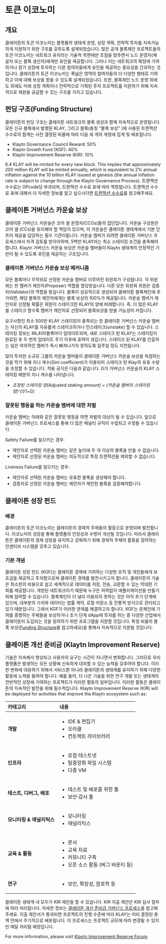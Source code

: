 # 토큰 이코노미

## 개요 <a id="overview"></a>

클레이튼의 토큰 이코노미는 플랫폼의 생태계 운영, 성장 계획, 전략적 투자를 지속가능하게 지원하기 위한 구조를 갖추도록 설계되었습니다. 많은 공개 블록체인 프로젝트들의 토큰 이코노미는 네트워크 유지라는 기술적 측면에만 초점을 맞추면서 노드 운영자(채굴자 또는 블록 생산자)에게만 유인을 제공합니다. 그러나 이는 네트워크의 확장에 기여하거나 장기 성장에 투자하는 다른 참여자들에게 유인을 제공하는 중요성을 간과하는 것입니다. 클레이튼의 토큰 이코노미는 폭넒은 영역의 참여자들의 더 다양한 형태로 기여하고 이에 대해 보상을 받을 수 있도록 설계되었습니다. 또한, 블록체인 노드 운영 외에도 외에도 미래 성장 계획이나 전략적으로 기획된 투자 프로젝트를 지원하기 위해 지속적으로 재원을 공급할 수 있는 구조를 가지고 있습니다.

## 펀딩 구조(Funding Structure)<a id="funding-structure"></a>

클레이튼의 펀딩 구조는 클레이튼 네트워크의 블록 생성과 함께 지속적으로 운영됩니다. 모든 신규 블록에서 발행된 KLAY, 그리고 블록\(총칭 "블록 보상" \)에 사용된 트랜잭션 수수료의 합계는 사전 결정된 비율에 따라 다음 세 개의 계정에 집계 및 배포됩니다.

* Klaytn Governance Council Reward: 50%
* Klaytn Growth Fund \(KGF\): 40%
* Klaytn Improvement Reserve \(KIR\): 10%

6.4 KLAY will be minted for every new block. This implies that approximately 200 million KLAY will be minted annually, which is equivalent to 2% annual inflation against the 10 billion KLAY issued at genesis \(the annual inflation rate is subject to change through the Klaytn Governance Process\). 트랜잭션 수수료는 OPcode당 부과되며, 트랜잭션 수수료 표에 따라 책정됩니다. 트랜잭션 수수료 표에 대해서 더 자세한 정보를 알고 싶으시다면 [트랜잭션 수수료](transaction-fees/transaction-fees.md)를 참고해주세요.

## 클레이튼 거버넌스 카운슬 보상 <a id="klaytn-governance-council-reward"></a>

클레이튼 거버넌스 카운슬은 코어 셀 운영자\(CCOs\)들의 집단입니다. 카운슬 구성원은 코어 셀 \(CCs\)을 유지해야 할 책임이 있으며, 이 카운슬은 클레이튼 생태계에서 기본 인프라 제공을 담당하는 필수 기관이됩니다. 카운슬 멤버가 되려면 클레이튼 거버넌스 프로세스에서 자격 검토를 받아야하며, 5백만 KLAY라는 최소 스테이킹 조건을 충족해야 합니다. Klaytn 거버넌스 카운슬 보상은 카운슬 멤버들이 Klaytn 생태계의 안정적인 기반이 될 수 있도록 유인을 제공하는 구조입니다.

### 클레이튼 거버넌스 카운슬 보상 메커니즘 <a id="klaytn-governance-council-reward-mechanism"></a>

모든 블록마다 무작위로 선정된 카운슬 멤버로 이루어진 위원회가 구성됩니다. 각 위원회는 한 멤버가 제안자(Proposer) 역할을 할당받습니다. 다른 모든 위원회 위원은 검증자(Validator)의 역할을 맡습니다. 블록이 성공적으로 생성되어 클레이튼 블록체인에 추가되면, 해당 블록의 제안자에게는 블록 보상의 100%가 제공됩니다. 카운슬 멤버가 제안자로 선정될 확률은 회원이 스테이크한 KLAY의 양에 비례합니다. 즉, 더 많은 KLAY를 스테이크 할수록 멤버가 제안자로 선정되어 블록보상을 받을 가능성이 커집니다.

요구사항인 최소 500만 KLAY 스테이킹이 충족되는 한 클레이튼 거버넌스 카운슬 멤버는 자신의 KLAY를 자유롭게 스테이크하거나 언스테이크(unstake) 할 수 있습니다. 스테이킹 정보는 86,400블록마다 업데이트되며, 새로 스테이크 된 KLAY는 스테이킹이 완료된 후 두 번의 업데이트 주기 이후에 효력이 생깁니다. 스테이크 된 KLAY를 인출하는 일은 악의적인 멤버가 즉시 빠져나가지 못하도록 일주일 정도 지연됩니다.

많이 투자한 소규모 그룹의 카운슬 멤버들이 클레이튼 거버넌스 카운슬 보상을 독점하는 것을 막기 위해 지니 계수(Gini coefficient)가 이용되어 스테이크 된 Klay의 유효 수량을 조정할 수 있습니다. 적용 공식은 다음과 같습니다. G가 거버넌스 카운슬의 KLAY 스테이킹 배분의 지니 계수를 나타냅니다.

* _조정된 스테이킹 양(Adjusted staking amount) = \(카운슬 멤버의 스테이킹 양\)^\(1/1+G\)_


### 잘못된 행동을 하는 카운슬 멤버에 대한 처벌 <a id="penalty-for-misbehaving-council-members"></a>

카운슬 멤버는 아래와 같은 잘못된 행동을 하면 처벌의 대상이 될 수 있습니다. 앞으로 클레이튼 거버넌스 프로세스를 통해 더 많은 페널티 규칙이 수립되고 수정될 수 있습니다.

Safety Failure를 일으키는 경우:

* 제안자로 선택된 카운슬 멤버는 같은 높이에 두 개 이상의 블록을 만들 수 없습니다.
* 제안자로 선정된 카운슬 멤버는 의도적으로 특정 트랜잭션을 제외할 수 없습니다.

Liveness Failure를 일으키는 경우:

* 제안자로 선택된 카운슬 멤버는 유효한 블록을 생성해야 합니다.
* 검증자로 선정된 카운슬 멤버는 제안자가 제안한 블록을 검증해야합니다.

## 클레이튼 성장 펀드<a id="klaytn-growth-fund"></a>

### 배경

클레이튼의 토큰 이코노미는 클레이튼의 경제적 주체들의 활동으로 운영되며 발전합니다. 이코노미의 성장을 통해 플랫폼의 안정성과 수명이 개선될 것입니다. 따라서 클레이튼은 클레이튼의 경제 성장을 유지하고 강화하기 위해 경제적 주체의 활동을 장려하는 인센티브 시스템을 갖추고 있습니다.


### 기본 개념
클레이튼 성장 펀드 (KGF)는 클레이튼 경제에 기여하는 다양한 조직 및 개인들에게 보조금을 제공하고 투자함으로써 클레이튼 경제를 발전시키고자 합니다. 클레이튼의 기술은 최소한의 비용으로 쉽고 세계적으로 데이터를 저장, 전송, 교환할 수 있는 막대한 기회를 제공합니다. 개방된 네트워크이기 때문에 누구든 허락없이 애플리케이션을 만들기 위해 참여할 수 있습니다. 블록체인이 더 널리 이용되지 못하는 것은 아직 초기 단계에 있으며, 대부분의 가치와 데이터는 법률 계약, 로컬 저장소 등 전통적 방식으로 관리되고 있기 때문입니다. 그래서 KGF가 이러한 문제를 해결하고자 합니다. KGF는 온체인에 기여를 증명하는 주체들을 보상하거나 초기 단계 dApp에 투자를 하는 증 다양한 산업에서 클레이튼이 도입되는 것을 장려하기 위한 프로그램을 지원할 것입니다. 특정 비율의 블록 보상([Funding Structure](token-economy.md#funding-structure)를 참고하세요)을 통해서 지속적으로 지원될 것입니다.


## 클레이튼 개선 준비금 (Klaytn Improvement Reserve)<a id="klaytn-improvement-reserve"></a>

기술은 지속해서 향상되고 사용자의 요구는 시간이 지나면서 변화합니다. 그러므로 우리 플랫폼은 발생하는 모든 상황에 신속하게 대처할 수 있는 능력을 갖추어야 합니다. 이러한 변화에 대응하기 위해서 서비스뿐 아니라 클레이튼의 생태계를 유지하기 위해 다양한 활동에 노력을 들여야 합니다. 예를 들어, 더 나은 기술을 위한 연구 개발 또는 생태계의 전반적인 성장에 기여하는 프로젝트가 이러한 활동의 일부입니다. 이러한 활동은 클레이튼의 지속적인 발전을 위해 필수적입니다. Klaytn Improvement Reserve (KIR) will be deployed for activities that improve the Klaytn ecosystem such as:



| 카테고리             | 내용                                                                                                                                 |
|:---------------- |:---------------------------------------------------------------------------------------------------------------------------------- |
| **개발**           | <ul><li>IDE & 편집기</li><li>오라클</li><li>컨트랙트 라이브러리</li></ul>                             |
| **인프라**          | <ul><li>로컬 테스트넷</li><li>탈중앙화 파일 시스템</li><li>다중 VM</li></ul>                           |
| **테스트, 디버그, 배포** | <ul><li>테스트 및 배포를 위한 툴 </li><li>보안·감사 툴</li></ul>                                                     |
| **모니터링 & 애널리틱스** | <ul><li>모니터링</li><li>애널리틱스</li></ul>                                                     |
| **교육 & 활동**      | <ul><li>문서</li><li>교육 자료</li><li>커뮤니티 구축</li><li>오픈 소스 활동 (버그 바운티 등)</li></ul> |
| **연구**           | <ul><li>보안, 확장성, 암호학 등</li></ul>                                                                                                         |


클레이튼 생태계 내 모두가 KIR 제안을 할 수 있습니다. KIR 지출 제안은 KIR 심사 절차에 따라 처리됩니다. 자세한 정보는 [클레이튼 개선 준비금 거버넌스 프로세스](governance.md#klaytn-improvement-reserve-review-process)를 참고해주세요. 지출 제안서가 통과되면 프로젝트의 진행 수준에 따라 KLAY는 미리 결정된 총액 안에서 주기적으로 배포됩니다. 이 프로세스는 프로젝트 규모에 따라 변경될 수 있지만 매달 처리될 예정입니다.

For more information, please visit [Klaytn Improvement Reserve Forum](https://kir.klaytn.foundation/).
